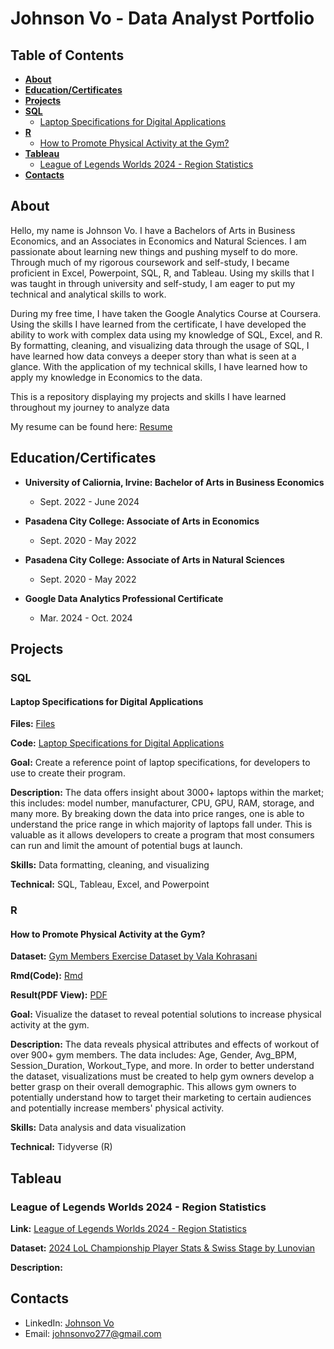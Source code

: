 # Johnson Vo - Data Analyst Portfolio

## Table of Contents
 - [**About**](#About)
 - [**Education/Certificates**](#educationcertificates)
 - [**Projects**](#Projects)
  - [**SQL**](#SQL)
    - [Laptop Specifications for Digital Applications](#laptop-specifications-for-digital-applications)
  - [**R**](#R)
    - [How to Promote Physical Activity at the Gym?](#how-to-promote-physical-activity-at-the-gym)
  - [**Tableau**](#Tableau)
    - [League of Legends Worlds 2024 - Region Statistics](#League-of-Legends-Worlds-2024---Region-Statistics)
 - [**Contacts**](#Contacts)

## About
Hello, my name is Johnson Vo. I have a Bachelors of Arts in Business Economics, and an Associates in Economics and Natural Sciences. I am passionate about learning new things and pushing myself to do more. Through much of my rigorous coursework and self-study, I became proficient in Excel, Powerpoint, SQL, R, and Tableau. Using my skills that I was taught in through university and self-study, I am eager to put my technical and analytical skills to work. 

During my free time, I have taken the Google Analytics Course at Coursera. Using the skills I have learned from the certificate, I have developed the ability to work with complex data using my knowledge of SQL, Excel, and R. By formatting, cleaning, and visualizing data through the usage of SQL, I have learned how data conveys a deeper story than what is seen at a glance. With the application of my technical skills, I have learned how to apply my knowledge in Economics to the data.

This is a repository displaying my projects and skills I have learned throughout my journey to analyze data

My resume can be found here: [Resume](https://github.com/jehnsun/DataPortfolio/blob/main/Resume%20Data%20Analytics%20-%20Johnson%20Vo.pdf)

## Education/Certificates

- **University of Caliornia, Irvine: Bachelor of Arts in Business Economics**
  - Sept. 2022 - June 2024
    
- **Pasadena City College: Associate of Arts in Economics**
  - Sept. 2020 - May 2022
    
- **Pasadena City College: Associate of Arts in Natural Sciences**
  - Sept. 2020 - May 2022
    
- **Google Data Analytics Professional Certificate**
  - Mar. 2024 - Oct. 2024  


## Projects

### SQL

#### Laptop Specifications for Digital Applications

**Files:** [Files](https://github.com/jehnsun/case_study_laptop_specifications_9_23_24/tree/main)

**Code:** [Laptop Specifications for Digital Applications](https://github.com/jehnsun/case_study_laptop_specifications_9_23_24/blob/main/SQL%20script%20for%20laptops.sql)

**Goal:** Create a reference point of laptop specifications, for developers to use to create their program.

**Description:** The data offers insight about 3000+ laptops within the market; this includes: model number, manufacturer, CPU, GPU, RAM, storage, and many more. By breaking down the data into price ranges, one is able to understand the price range in which majority of laptops fall under. This is valuable as it allows developers to create a program that most consumers can run and limit the amount of potential bugs at launch.

**Skills:** Data formatting, cleaning, and visualizing

**Technical:** SQL, Tableau, Excel, and Powerpoint

### R

#### How to Promote Physical Activity at the Gym?

**Dataset:** [Gym Members Exercise Dataset by Vala Kohrasani](https://www.kaggle.com/datasets/valakhorasani/gym-members-exercise-dataset)

**Rmd(Code):** [Rmd](https://github.com/jehnsun/gym_analysis_10_22_24/blob/main/R%20Markdown%20-%20Gym%20Dataset%2010.22.24.Rmd)

**Result(PDF View):** [PDF](https://github.com/jehnsun/gym_analysis_10_22_24/blob/main/R-Markdown%20-%20Gym-Dataset-10.22.24.pdf)

**Goal:** Visualize the dataset to reveal potential solutions to increase physical activity at the gym.

**Description:** The data reveals physical attributes and effects of workout of over 900+ gym members. The data includes: Age, Gender, Avg_BPM, Session_Duration, Workout_Type, and more. In order to better understand the dataset, visualizations must be created to help gym owners develop a better grasp on their overall demographic. This allows gym owners to potentially understand how to target their marketing to certain audiences and potentially increase members' physical activity.

**Skills:** Data analysis and data visualization

**Technical:** Tidyverse (R)

## Tableau

### League of Legends Worlds 2024 - Region Statistics
**Link:** [League of Legends Worlds 2024 - Region Statistics](https://public.tableau.com/app/profile/johnson.vo1109/viz/2024LeagueofLegendsWorldsPlayerStatistics/Dashboard1#2)

**Dataset:** [2024 LoL Championship Player Stats & Swiss Stage by Lunovian](https://www.kaggle.com/datasets/anmatngu/2024-lol-championship-player-stats-and-swiss-stage)

**Description:** 

## Contacts
- LinkedIn: [Johnson Vo](https://www.linkedin.com/in/vo-johnson/)
- Email: johnsonvo277@gmail.com



